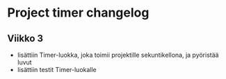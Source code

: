 # Project timer changelog

## Viikko 3

- lisättiin Timer-luokka, joka toimii projektille sekuntikellona, ja pyöristää luvut
- lisättiin testit Timer-luokalle